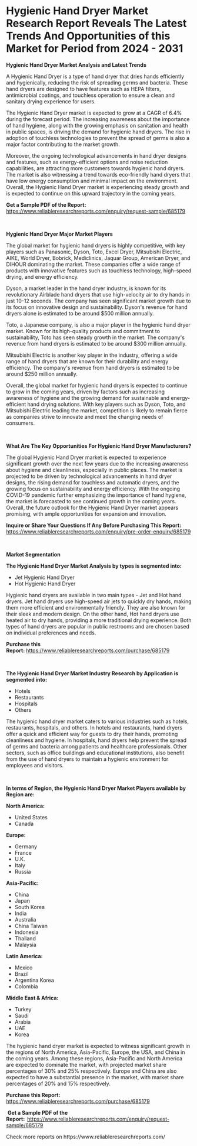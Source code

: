 <p><h1>Hygienic Hand Dryer Market Research Report Reveals The Latest Trends And Opportunities of this Market for Period from 2024 - 2031</h1></p><p><strong>Hygienic Hand Dryer Market Analysis and Latest Trends</strong></p>
<p><p>A Hygienic Hand Dryer is a type of hand dryer that dries hands efficiently and hygienically, reducing the risk of spreading germs and bacteria. These hand dryers are designed to have features such as HEPA filters, antimicrobial coatings, and touchless operation to ensure a clean and sanitary drying experience for users.</p><p>The Hygienic Hand Dryer market is expected to grow at a CAGR of 6.4% during the forecast period. The increasing awareness about the importance of hand hygiene, along with the growing emphasis on sanitation and health in public spaces, is driving the demand for hygienic hand dryers. The rise in adoption of touchless technologies to prevent the spread of germs is also a major factor contributing to the market growth.</p><p>Moreover, the ongoing technological advancements in hand dryer designs and features, such as energy-efficient options and noise reduction capabilities, are attracting more customers towards hygienic hand dryers. The market is also witnessing a trend towards eco-friendly hand dryers that have low energy consumption and minimal impact on the environment. Overall, the Hygienic Hand Dryer market is experiencing steady growth and is expected to continue on this upward trajectory in the coming years.</p></p>
<p><strong>Get a Sample PDF of the Report:&nbsp;</strong> <a href="https://www.reliableresearchreports.com/enquiry/request-sample/685179">https://www.reliableresearchreports.com/enquiry/request-sample/685179</a></p>
<p>&nbsp;</p>
<p><strong>Hygienic Hand Dryer Major Market Players</strong></p>
<p><p>The global market for hygienic hand dryers is highly competitive, with key players such as Panasonic, Dyson, Toto, Excel Dryer, Mitsubishi Electric, AIKE, World Dryer, Bobrick, Mediclinics, Jaquar Group, American Dryer, and DIHOUR dominating the market. These companies offer a wide range of products with innovative features such as touchless technology, high-speed drying, and energy efficiency.</p><p>Dyson, a market leader in the hand dryer industry, is known for its revolutionary Airblade hand dryers that use high-velocity air to dry hands in just 10-12 seconds. The company has seen significant market growth due to its focus on innovative design and sustainability. Dyson's revenue for hand dryers alone is estimated to be around $500 million annually.</p><p>Toto, a Japanese company, is also a major player in the hygienic hand dryer market. Known for its high-quality products and commitment to sustainability, Toto has seen steady growth in the market. The company's revenue from hand dryers is estimated to be around $300 million annually.</p><p>Mitsubishi Electric is another key player in the industry, offering a wide range of hand dryers that are known for their durability and energy efficiency. The company's revenue from hand dryers is estimated to be around $250 million annually.</p><p>Overall, the global market for hygienic hand dryers is expected to continue to grow in the coming years, driven by factors such as increasing awareness of hygiene and the growing demand for sustainable and energy-efficient hand drying solutions. With key players such as Dyson, Toto, and Mitsubishi Electric leading the market, competition is likely to remain fierce as companies strive to innovate and meet the changing needs of consumers.</p></p>
<p>&nbsp;</p>
<p><strong>What Are The Key Opportunities For Hygienic Hand Dryer Manufacturers?</strong></p>
<p><p>The global Hygienic Hand Dryer market is expected to experience significant growth over the next few years due to the increasing awareness about hygiene and cleanliness, especially in public places. The market is projected to be driven by technological advancements in hand dryer designs, the rising demand for touchless and automatic dryers, and the growing focus on sustainability and energy efficiency. With the ongoing COVID-19 pandemic further emphasizing the importance of hand hygiene, the market is forecasted to see continued growth in the coming years. Overall, the future outlook for the Hygienic Hand Dryer market appears promising, with ample opportunities for expansion and innovation.</p></p>
<p><strong>Inquire or Share Your Questions If Any Before Purchasing This Report:</strong> <a href="https://www.reliableresearchreports.com/enquiry/pre-order-enquiry/685179">https://www.reliableresearchreports.com/enquiry/pre-order-enquiry/685179</a></p>
<p>&nbsp;</p>
<p><strong>Market Segmentation</strong></p>
<p><strong>The Hygienic Hand Dryer Market Analysis by types is segmented into:</strong></p>
<p><ul><li>Jet Hygienic Hand Dryer</li><li>Hot Hygienic Hand Dryer</li></ul></p>
<p><p>Hygienic hand dryers are available in two main types - Jet and Hot hand dryers. Jet hand dryers use high-speed air jets to quickly dry hands, making them more efficient and environmentally friendly. They are also known for their sleek and modern design. On the other hand, Hot hand dryers use heated air to dry hands, providing a more traditional drying experience. Both types of hand dryers are popular in public restrooms and are chosen based on individual preferences and needs.</p></p>
<p><strong>Purchase this Report:&nbsp;</strong><a href="https://www.reliableresearchreports.com/purchase/685179">https://www.reliableresearchreports.com/purchase/685179</a></p>
<p>&nbsp;</p>
<p><strong>The Hygienic Hand Dryer Market Industry Research by Application is segmented into:</strong></p>
<p><ul><li>Hotels</li><li>Restaurants</li><li>Hospitals</li><li>Others</li></ul></p>
<p><p>The hygienic hand dryer market caters to various industries such as hotels, restaurants, hospitals, and others. In hotels and restaurants, hand dryers offer a quick and efficient way for guests to dry their hands, promoting cleanliness and hygiene. In hospitals, hand dryers help prevent the spread of germs and bacteria among patients and healthcare professionals. Other sectors, such as office buildings and educational institutions, also benefit from the use of hand dryers to maintain a hygienic environment for employees and visitors.</p></p>
<p>&nbsp;</p>
<p><strong>In terms of Region, the Hygienic Hand Dryer Market Players available by Region are:</strong></p>
<p>
    <p> <strong> North America: </strong>
        <ul>
            <li>United States</li>
            <li>Canada</li>
        </ul>
        </p> 
    <p> <strong> Europe: </strong>
        <ul>
            <li>Germany</li>
            <li>France</li>
            <li>U.K.</li>
            <li>Italy</li>
            <li>Russia</li>
        </ul>
        </p> 
    <p> <strong> Asia-Pacific: </strong>
        <ul>
            <li>China</li>
            <li>Japan</li>
            <li>South Korea</li>
            <li>India</li>
            <li>Australia</li>
            <li>China Taiwan</li>
            <li>Indonesia</li>
            <li>Thailand</li>
            <li>Malaysia</li>
        </ul>
        </p> 
    <p> <strong> Latin America: </strong>
        <ul>
            <li>Mexico</li>
            <li>Brazil</li>
            <li>Argentina Korea</li>
            <li>Colombia</li>
        </ul>
        </p> 
    <p> <strong> Middle East & Africa: </strong>
        <ul>
            <li>Turkey</li>
            <li>Saudi</li>
            <li>Arabia</li>
            <li>UAE</li>
            <li>Korea</li>
        </ul>
    </p>
    </p>
<p><p>The hygienic hand dryer market is expected to witness significant growth in the regions of North America, Asia-Pacific, Europe, the USA, and China in the coming years. Among these regions, Asia-Pacific and North America are expected to dominate the market, with projected market share percentages of 30% and 25% respectively. Europe and China are also expected to have a substantial presence in the market, with market share percentages of 20% and 15% respectively.</p></p>
<p><strong>Purchase this Report: </strong><a href="https://www.reliableresearchreports.com/purchase/685179">https://www.reliableresearchreports.com/purchase/685179</a></p>
<p>&nbsp;<strong>Get a Sample PDF of the Report:&nbsp;&nbsp;</strong><a href="https://www.reliableresearchreports.com/enquiry/request-sample/685179">https://www.reliableresearchreports.com/enquiry/request-sample/685179</a></p>
<p><strong></strong></p>
<p>Check more reports on https://www.reliableresearchreports.com/</p>